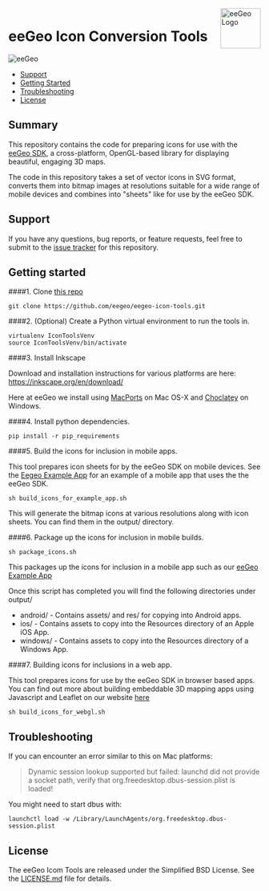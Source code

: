 <a href="http://www.eegeo.com/">
    <img src="http://cdn2.eegeo.com/wp-content/uploads/2016/03/eegeo_logo_quite_big.png" alt="eeGeo Logo" title="eegeo" align="right" height="80px" />
</a>

# eeGeo Icon Conversion Tools

![eeGeo](http://cdn2.eegeo.com/wp-content/uploads/2016/03/readme-banner.jpg)

* [Support](#support)
* [Getting Started](#getting-started)
* [Troubleshooting](#troubleshooting)
* [License](#license)

## Summary

This repository contains the code for preparing icons for use with the [eeGeo SDK](http://www.eegeo.com/), a cross-platform, OpenGL-based library for displaying beautiful, engaging 3D maps.

The code in this repository takes a set of vector icons in SVG format, converts them into bitmap images at resolutions suitable for a wide range of mobile devices and combines into "sheets" like for use by the eeGeo SDK.

## Support

If you have any questions, bug reports, or feature requests, feel free to submit to the [issue tracker](https://github.com/eegeo/eegeo-icon-tools/issues) for this repository.

## Getting started

####1. Clone [this repo](https://github.com/eegeo/eegeo-icon-tools)
```
git clone https://github.com/eegeo/eegeo-icon-tools.git
```

####2. (Optional) Create a Python virtual environment to run the tools in.
```
virtualenv IconToolsVenv
source IconToolsVenv/bin/activate
```
####3. Install Inkscape

Download and installation instructions for various platforms are here: https://inkscape.org/en/download/

Here at eeGeo we install using [MacPorts](https://www.macports.org/) on Mac OS-X and [Choclatey](https://chocolatey.org/) on Windows.

####4. Install python dependencies.

```
pip install -r pip_requirements
```

####5. Build the icons for inclusion in mobile apps.

This tool prepares icon sheets for by the eeGeo SDK on mobile devices. See the [Eegeo Example App](https://github.com/eegeo/eegeo-example-app) for an example of a mobile app that uses the the eeGeo SDK.

```
sh build_icons_for_example_app.sh
```

This will generate the bitmap icons at various resolutions along with icon sheets. You can find them in the output/ directory.

####6. Package up the icons for inclusion in mobile builds.

```
sh package_icons.sh
```
This packages up the icons for inclusion in a mobile app such as our [eeGeo Example App](https://github.com/eegeo/eegeo-example-app)

Once this script has completed you will find the following directories under output/
* android/ - Contains assets/ and res/ for copying into Android apps.
* ios/ - Contains assets to copy into the Resources directory of an Apple iOS App.
* windows/ - Contains assets to copy into the Resources directory of a Windows App.

####7. Building icons for inclusions in a web app.

This tool prepares icons for use by the eeGeo SDK in browser based apps. You can find out more about building embeddable 3D mapping apps using Javascript and Leaflet on our website [here](https://docs.eegeo.com/eegeo.js/latest/docs/api/)

```
sh build_icons_for_webgl.sh
```

## Troubleshooting 

If you can encounter an error similar to this on Mac platforms:

>Dynamic session lookup supported but failed: launchd did not provide a socket path, verify that org.freedesktop.dbus-session.plist is loaded!

You might need to start dbus with:

```
launchctl load -w /Library/LaunchAgents/org.freedesktop.dbus-session.plist
```

## License

The eeGeo Icom Tools are  released under the Simplified BSD License. See the [LICENSE.md](https://github.com/eegeo/eegeo-icon-tools/blob/master/LICENSE) file for details.
